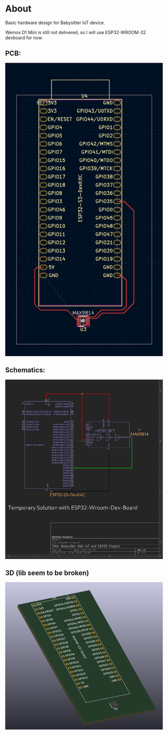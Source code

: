 # About

Basic hardware design for Babysitter IoT device.

Wemos D1 Mini is still not delivered, so I will use ESP32-WROOM-32 devboard for now.

## PCB:

<img src="./images/PCB.png"/>

## Schematics:

<img src="./images/Schematic.png"/>

## 3D (lib seem to be broken)
 
<img src="./images/3D.png"/>


